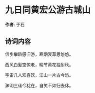 # 九日同黄宏公游古城山

**作者**: 于石

## 诗词内容

信步攀跻感旧游，寒烟衰草思悠悠。

西风白髪空惊老，晚节黄花独耐秋。

宇宙几人欢喜饮，江山一片古今愁。

渊明三迳今犹在，自笑不如归去休。


